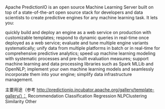 Apache PredictionIO is an open source Machine Learning Server built on top of a state-of-the-art open source stack for developers and data scientists to create predictive engines for any machine learning task. It lets you:

quickly build and deploy an engine as a web service on production with customizable templates;
respond to dynamic queries in real-time once deployed as a web service;
evaluate and tune multiple engine variants systematically;
unify data from multiple platforms in batch or in real-time for comprehensive predictive analytics;
speed up machine learning modeling with systematic processes and pre-built evaluation measures;
support machine learning and data processing libraries such as Spark MLLib and OpenNLP;
implement your own machine learning models and seamlessly incorporate them into your engine;
simplify data infrastructure management.

主要用途（参考 http://predictionio.incubator.apache.org/gallery/template-gallery/）：
Recommendation
Classification
Regression
NLPClustering
Similarity
Other